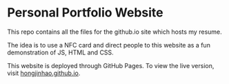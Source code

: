 # Personal Portfolio Website

This repo contains all the files for the github.io site which hosts my resume. 

The idea is to use a NFC card and direct people to this website as a fun demonstration of JS, HTML and CSS. 

This website is deployed through GitHub Pages. To view the live version, visit [hongjinhao.github.io](https://hongjinhao.github.io).